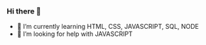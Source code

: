 ### Hi there 👋


- 🌱 I’m currently learning HTML, CSS, JAVASCRIPT, SQL, NODE
- 🤔 I’m looking for help with JAVASCRIPT
